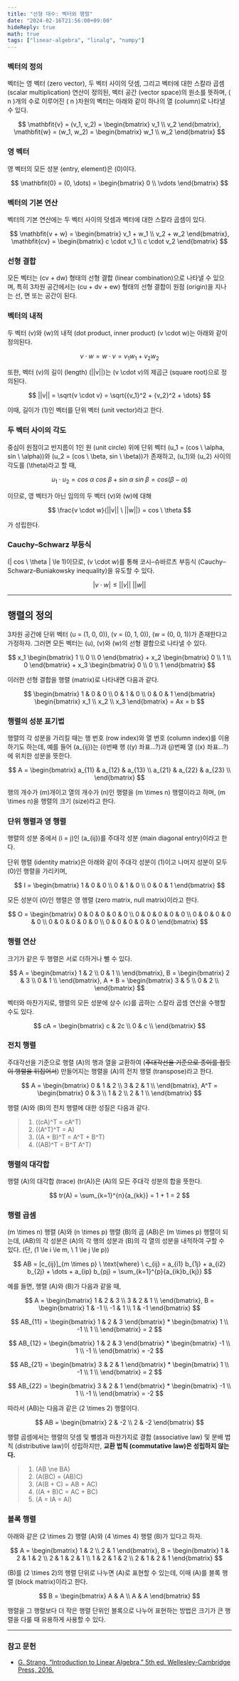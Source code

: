 ```yaml
---
title: "선형 대수: 벡터와 행렬"
date: "2024-02-16T21:56:00+09:00"
hideReply: true
math: true
tags: ["linear-algebra", "linalg", "numpy"]
---
```


### 벡터의 정의

벡터는 영 벡터 (zero vector), 두 벡터 사이의 덧셈, 그리고 벡터에 대한 스칼라 곱셈 (scalar multiplication) 연산이 정의된, 벡터 공간 (vector space)의 원소를 뜻하며, \( n \)개의 수로 이루어진 \( n \)차원의 벡터는 아래와 같이 하나의 열 (column)로 나타낼 수 있다.

$$
\mathbfit{v} = 
(v_1, v_2) =
\begin{bmatrix}
    v_1 \\ 
    v_2
\end{bmatrix},
\mathbfit{w} = 
(w_1, w_2) =
\begin{bmatrix}
    w_1 \\ 
    w_2
\end{bmatrix}
$$

### 영 벡터

영 벡터의 모든 성분 (entry, element)은 \(0\)이다.

$$
\mathbfit{0} = 
(0, \dots) =
\begin{bmatrix}
    0 \\ 
    \vdots
\end{bmatrix}
$$

### 벡터의 기본 연산

벡터의 기본 연산에는 두 벡터 사이의 덧셈과 벡터에 대한 스칼라 곱셈이 있다.

$$
\mathbfit{v + w} = 
\begin{bmatrix}
    v_1 + w_1 \\ 
    v_2 + w_2
\end{bmatrix},
\mathbfit{cv} = 
\begin{bmatrix}
    c \cdot v_1 \\ 
    c \cdot v_2
\end{bmatrix}
$$

### 선형 결합

모든 벡터는 \(cv + dw\) 형태의 선형 결합 (linear combination)으로 나타낼 수 있으며, 특히 3차원 공간에서는 \(cu + dv + ew\) 형태의 선형 결합이 원점 (origin)을 지나는 선, 면 또는 공간이 된다. 

### 벡터의 내적

두 벡터 \(v\)와 \(w\)의 내적 (dot product, inner product) \(v \cdot w\)는 아래와 같이 정의된다.

$$
v \cdot w = w \cdot v = v_1 w_1 + v_2 w_2
$$

또한, 벡터 \(v\)의 길이 (length) \(||v||\)는 \(v \cdot v\)의 제곱근 (square root)으로 정의된다.

$$
||v|| = \sqrt{v \cdot v} = \sqrt{{v_1}^2 + {v_2}^2 + \dots}
$$

이때, 길이가 \(1\)인 벡터를 단위 벡터 (unit vector)라고 한다.

### 두 벡터 사이의 각도

중심이 원점이고 반지름이 1인 원 (unit circle) 위에 단위 벡터 \(u_1 = (cos \ \alpha, sin \ \alpha)\)와 \(u_2 = (cos \ \beta, sin \ \beta)\)가 존재하고, \(u_1\)와 \(u_2\) 사이의 각도를 \(\theta\)라고 할 때,

$$
u_1 \cdot u_2 = cos \ \alpha \ cos \ \beta + sin \ \alpha \ sin \ \beta = cos (\beta - \alpha)
$$

이므로, 영 벡터가 아닌 임의의 두 벡터 \(v\)와 \(w\)에 대해

$$
\frac{v \cdot w}{||v|| \ ||w||} = cos \ \theta
$$

가 성립한다.

### Cauchy–Schwarz 부등식

\(| cos \ \theta | \le 1\)이므로, \(v \cdot w\)를 통해 코시–슈바르츠 부등식 (Cauchy–Schwarz–Buniakowsky inequality)을 유도할 수 있다.

$$
|v \cdot w| \le ||v|| \ ||w||
$$

---

## 행렬의 정의

3차원 공간에 단위 벡터 \(u = (1, 0, 0)\), \(v = (0, 1, 0)\), \(w = (0, 0, 1)\)가 존재한다고 가정하자. 그러면 모든 벡터는 \(u\), \(v\)와 \(w\)의 선형 결합으로 나타낼 수 있다.

$$
x_1 
\begin{bmatrix}
    1 \\ 
    0 \\
    0
\end{bmatrix} + 
x_2
\begin{bmatrix}
    0 \\ 
    1 \\
    0
\end{bmatrix} +
x_3
\begin{bmatrix}
    0 \\ 
    0 \\
    1
\end{bmatrix}
$$

이러한 선형 결합을 행렬 (matrix)로 나타내면 다음과 같다.

$$
\begin{bmatrix}
    1 & 0 & 0 \\ 
    0 & 1 & 0 \\
    0 & 0 & 1
\end{bmatrix}
\begin{bmatrix}
    x_1 \\ 
    x_2 \\
    x_3
\end{bmatrix} =
Ax = b
$$

### 행렬의 성분 표기법

행렬의 각 성분을 가리킬 때는 행 번호 (row index)와 열 번호 (column index)를 이용하기도 하는데, 예를 들어 \(a_{ij}\)는 \(i\)번째 행 (\(y\) 좌표...?)과 \(j\)번째 열 (\(x\) 좌표...?)에 위치한 성분을 뜻한다.

$$
A = 
\begin{bmatrix}
    a_{11} & a_{12} & a_{13} \\
    a_{21} & a_{22} & a_{23} \\
\end{bmatrix}
$$

행의 개수가 \(m\)개이고 열의 개수가 \(n\)인 행렬을 \(m \times n\) 행렬이라고 하며, \(m \times n\)을 행렬의 크기 (size)라고 한다.

### 단위 행렬과 영 행렬

행렬의 성분 중에서 \(i = j\)인 \(a_{ij}\)를 주대각 성분 (main diagonal entry)이라고 한다.

단위 행렬 (identity matrix)은 아래와 같이 주대각 성분이 \(1\)이고 나머지 성분이 모두 \(0\)인 행렬을 가리키며,

$$
I = 
\begin{bmatrix}
    1 & 0 & 0 \\
    0 & 1 & 0 \\
    0 & 0 & 1
\end{bmatrix}
$$

모든 성분이 \(0\)인 행렬은 영 행렬 (zero matrix, null matrix)이라고 한다.

$$
O = 
\begin{bmatrix}
    0 & 0 & 0 & 0 & 0 \\
    0 & 0 & 0 & 0 & 0 \\
    0 & 0 & 0 & 0 & 0 \\
    0 & 0 & 0 & 0 & 0 \\
    0 & 0 & 0 & 0 & 0
\end{bmatrix}
$$

### 행렬 연산

크기가 같은 두 행렬은 서로 더하거나 뺄 수 있다.

$$
A = \begin{bmatrix}
1 & 2 \\
0 & 1 \\
\end{bmatrix},
B = \begin{bmatrix}
2 & 3 \\
0 & 1 \\
\end{bmatrix},
A + B = \begin{bmatrix}
3 & 5 \\
0 & 2 \\
\end{bmatrix}
$$

벡터와 마찬가지로, 행렬의 모든 성분에 상수 \(c\)를 곱하는 스칼라 곱셈 연산을 수행할 수도 있다.

$$
cA = \begin{bmatrix}
c & 2c \\
0 & c \\
\end{bmatrix}
$$

### 전치 행렬

주대각선을 기준으로 행렬 \(A\)의 행과 열을 교환하여 (~~주대각선을 기준으로 종이를 접듯이 행렬을 뒤집어서~~) 만들어지는 행렬을 \(A\)의 전치 행렬 (transpose)라고 한다.

$$
A = \begin{bmatrix}
0 & 1 & 2 \\
3 & 2 & 1 \\
\end{bmatrix},
A^T = \begin{bmatrix}
0 & 3 \\
1 & 2 \\
2 & 1 \\
\end{bmatrix}
$$

행렬 \(A\)와 \(B\)의 전치 행렬에 대한 성질은 다음과 같다.

> 1. \((cA)^T = cA^T\)
> 2. \((A^T)^T = A\)
> 3. \((A + B)^T = A^T + B^T\)
> 4. \((AB)^T = B^T A^T\)

### 행렬의 대각합

행렬 \(A\)의 대각합 (trace) \(tr(A)\)은 \(A\)의 모든 주대각 성분의 합을 뜻한다.

$$
tr(A) = \sum_{k=1}^{n}{a_{kk}} = 1 + 1 = 2
$$

### 행렬 곱셈

\(m \times n\) 행렬 \(A\)와 \(n \times p\) 행렬 \(B\)의 곱 \(AB\)은 \(m \times p\) 행렬이 되는데, \(AB\)의 각 성분은 \(A\)의 각 행의 성분과 \(B\)의 각 열의 성분을 내적하여 구할 수 있다. (단, \(1 \le i \le m, \ 1 \le j \le p\))

$$
AB = [c_{ij}]_{m \times p} \ \text{where} \ c_{ij} = a_{i1} b_{1j} + a_{i2} b_{2j} + \dots + a_{ip} b_{pj} = \sum_{k=1}^{p}{a_{ik}b_{kj}}
$$

예를 들면, 행렬 \(A\)와 \(B\)가 다음과 같을 때,

$$
A = \begin{bmatrix}
1 & 2 & 3 \\
3 & 2 & 1 \\
\end{bmatrix},
B = \begin{bmatrix}
1 & -1 \\
-1 & 1 \\
1 & -1
\end{bmatrix}
$$

$$
AB_{11} = \begin{bmatrix}
1 & 2 & 3
\end{bmatrix} *
\begin{bmatrix}
1  \\
-1 \\
1  \\
\end{bmatrix} = 2
$$

$$
AB_{12} = \begin{bmatrix}
1 & 2 & 3
\end{bmatrix} *
\begin{bmatrix}
-1  \\
1 \\
-1  \\
\end{bmatrix} = -2
$$

$$
AB_{21} = \begin{bmatrix}
3 & 2 & 1
\end{bmatrix} *
\begin{bmatrix}
1  \\
-1 \\
1  \\
\end{bmatrix} = 2
$$

$$
AB_{22} = \begin{bmatrix}
3 & 2 & 1
\end{bmatrix} *
\begin{bmatrix}
-1  \\
1 \\
-1  \\
\end{bmatrix} = -2
$$

따라서 \(AB\)는 다음과 같은 \(2 \times 2\) 행렬이다.

$$
AB = \begin{bmatrix} 
2 & -2 \\
2 & -2
\end{bmatrix}
$$

행렬 곱셈에서는 행렬의 덧셈 및 뺄셈과 마찬가지로 결합 (associative law) 및 분배 법칙 (distributive law)이 성립하지만, **교환 법칙 (commutative law)은 성립하지 않는다.**

> 1. \(AB \ne BA\)
> 2. \(A(BC) = (AB)C\)
> 3. \(A(B + C) = AB + AC\)
> 4. \((A + B)C = AC + BC\)
> 5. \(A = IA = AI\)

### 블록 행렬

아래와 같은 \(2 \times 2\) 행렬 \(A\)와 \(4 \times 4\) 행렬 \(B\)가 있다고 하자. 

$$
A = \begin{bmatrix}
  1 & 2 \\
  2 & 1
\end{bmatrix},
B = \begin{bmatrix}
  1 & 2 & 1 & 2 \\
  2 & 1 & 2 & 1 \\
  1 & 2 & 1 & 2 \\
  2 & 1 & 2 & 1
\end{bmatrix}
$$

\(B\)를 \(2 \times 2\)의 행렬 단위로 나누면 \(A\)로 표현할 수 있는데, 이때 \(A\)를 블록 행렬 (block matrix)이라고 한다.

$$
B = \begin{bmatrix}
  A & A \\
  A & A
\end{bmatrix}
$$

행렬을 그 행렬보다 더 작은 행렬 단위인 블록으로 나누어 표현하는 방법은 크기가 큰 행렬을 다룰 때 유용하게 사용할 수 있다.

---

### 참고 문헌

- [G. Strang, “Introduction to Linear Algebra,” 5th ed. Wellesley-Cambridge Press, 2016.](https://math.mit.edu/~gs/linearalgebra/ila5/indexila5.html)

